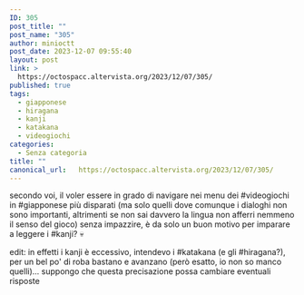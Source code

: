 ```yaml
---
ID: 305
post_title: ""
post_name: "305"
author: minioctt
post_date: 2023-12-07 09:55:40
layout: post
link: >
  https://octospacc.altervista.org/2023/12/07/305/
published: true
tags:
  - giapponese
  - hiragana
  - kanji
  - katakana
  - videogiochi
categories:
  - Senza categoria
title: ""
canonical_url:   https://octospacc.altervista.org/2023/12/07/305/
---
```

<!-- wp:paragraph -->
<p>secondo voi, il voler essere in grado di navigare nei menu dei #videogiochi in #giapponese più disparati (ma solo quelli dove comunque i dialoghi non sono importanti, altrimenti se non sai davvero la lingua non afferri nemmeno il senso del gioco) senza impazzire, è da solo un buon motivo per imparare a leggere i #kanji? 💀</p>
<!-- /wp:paragraph -->

<!-- wp:paragraph -->
<p>edit: in effetti i kanji è eccessivo, intendevo i #katakana (e gli #hiragana?), per un bel po' di roba bastano e avanzano (però esatto, io non so manco quelli)... suppongo che questa precisazione possa cambiare eventuali risposte</p>
<!-- /wp:paragraph -->